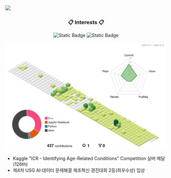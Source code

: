 <img src="https://capsule-render.vercel.app/api?type=waving&color=A3DCBE&height=200&section=header&text=Dev_Ung&fontSize=70&fontColor=FFFFFF&fontAlign=80" />

<h3 align="center">📋 Interests 📋</h3>

<p align="center" display="inline-block">
  <img alt="Static Badge" src="https://img.shields.io/badge/ML-NONE?color=blue">
  <img alt="Static Badge" src="https://img.shields.io/badge/AR-NONE?color=green">
</p>

![](./profile-3d-contrib/profile-green-animate.svg)

- Kaggle "ICR - Identifying Age-Related Conditions" Competition 실버 메달 (126th)
- 제4차 USG AI·데이터 문제해결 제조혁신 경진대회 2등(최우수상) 입상

